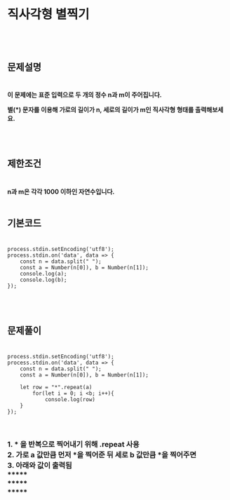 <h1>직사각형 별찍기

#
<br>
<h2>문제설명

#

<h4>이 문제에는 표준 입력으로 두 개의 정수 n과 m이 주어집니다.

별(*) 문자를 이용해 가로의 길이가 n, 세로의 길이가 m인 직사각형 형태를 출력해보세요.

<br>
<br>
<h2>제한조건

#

<h4> n과 m은 각각 1000 이하인 자연수입니다.


<br>
<br>
<h2>기본코드

#

    process.stdin.setEncoding('utf8');
    process.stdin.on('data', data => {
        const n = data.split(" ");
        const a = Number(n[0]), b = Number(n[1]);
        console.log(a);
        console.log(b);
    });

<br>
<br>
<h2>문제풀이

#

    process.stdin.setEncoding('utf8');
    process.stdin.on('data', data => {
        const n = data.split(" ");
        const a = Number(n[0]), b = Number(n[1]);
        
        let row = "*".repeat(a)
            for(let i = 0; i <b; i++){
                console.log(row)
        }
    });
<br>
<h3>
1. * 을 반복으로 찍어내기 위해 .repeat 사용
<br>
2. 가로 a 값만큼 먼저 *을 찍어준 뒤 세로 b 값만큼 *을 찍어주면 
<br>
3. 아래와 값이 출력됨
<br>*****
<br>*****
<br>*****

